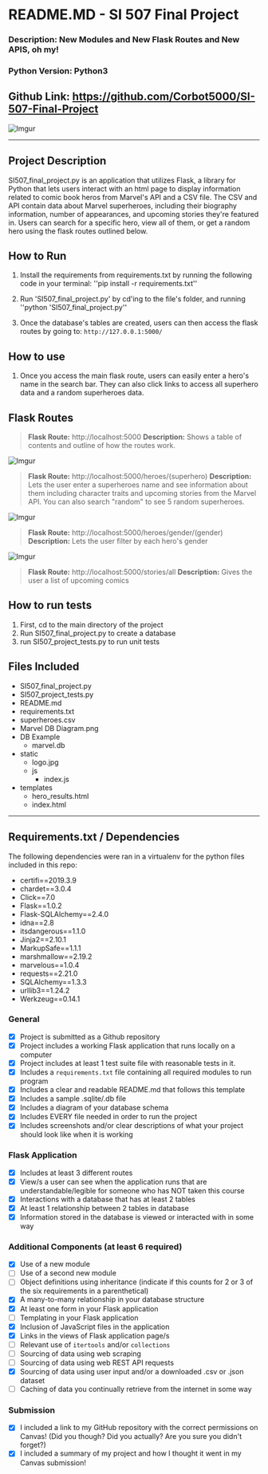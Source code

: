 # README.MD - SI 507 Final Project
### Description: New Modules and New Flask Routes and New APIS, oh my!
### Python Version: Python3

Github Link: https://github.com/Corbot5000/SI-507-Final-Project
---

![Imgur](https://i.imgur.com/L2HUSA2.png)

---
## Project Description

SI507_final_project.py is an application that utilizes Flask, a library for Python that lets users interact with an html page to display information related to comic book heros from Marvel's API and a CSV file. The CSV and API contain data about Marvel superheroes, including their biography information, number of appearances, and upcoming stories they're featured in. Users can search for a specific hero, view all of them, or get a random hero using the flask routes outlined below.

## How to Run

1. Install the requirements from requirements.txt by running the following code in your terminal: ''pip install -r requirements.txt'' 

2. Run 'SI507_final_project.py' by cd'ing to the file's folder, and running ''python 'SI507_final_project.py''

3. Once the database's tables are created, users can then access the flask routes by going to: ``http://127.0.0.1:5000/``

## How to use

1. Once you access the main flask route, users can easily enter a hero's name in the search bar. They can also click links to access all superhero data and a random superheroes data.

## Flask Routes

> **Flask Route:** http://localhost:5000 **Description:** Shows a table of contents and outline of how the routes work.

![Imgur](https://i.imgur.com/L2HUSA2.png)

> **Flask Route:** http://localhost:5000/heroes/(superhero) **Description:** Lets the user enter a superheroes name and see information about them including character traits and upcoming stories from the Marvel API. You can also search "random" to see 5 random superheroes.

![Imgur](https://i.imgur.com/7TVHuN6.png)

> **Flask Route:** http://localhost:5000/heroes/gender/(gender) **Description:** Lets the user filter by each hero's gender

![Imgur](https://i.imgur.com/Jurdga4.png)

> **Flask Route:** http://localhost:5000/stories/all **Description:** Gives the user a list of upcoming comics

## How to run tests
1. First, cd to the main directory of the project
2. Run SI507_final_project.py to create a database
3. run SI507_project_tests.py to run unit tests

## Files Included
- SI507_final_project.py
- SI507_project_tests.py
- README.md
- requirements.txt
- superheroes.csv
- Marvel DB Diagram.png
- DB Example
    - marvel.db
- static
    - logo.jpg
    - js
        - index.js
- templates
    - hero_results.html
    - index.html

---
## Requirements.txt / Dependencies

The following dependencies were ran in a virtualenv for the python files included in this repo:

- certifi==2019.3.9
- chardet==3.0.4
- Click==7.0
- Flask==1.0.2
- Flask-SQLAlchemy==2.4.0
- idna==2.8
- itsdangerous==1.1.0
- Jinja2==2.10.1
- MarkupSafe==1.1.1
- marshmallow==2.19.2
- marvelous==1.0.4
- requests==2.21.0
- SQLAlchemy==1.3.3
- urllib3==1.24.2
- Werkzeug==0.14.1


### General
-  [x] Project is submitted as a Github repository
-  [x] Project includes a working Flask application that runs locally on a computer
-  [x] Project includes at least 1 test suite file with reasonable tests 
in it.
-  [x] Includes a `requirements.txt` file containing all required modules 
to run program
-  [x] Includes a clear and readable README.md that follows this template
-  [x] Includes a sample .sqlite/.db file
-  [x] Includes a diagram of your database schema
-  [x] Includes EVERY file needed in order to run the project
-  [x] Includes screenshots and/or clear descriptions of what your project should look like when it is working

### Flask Application
-  [X] Includes at least 3 different routes
-  [X] View/s a user can see when the application runs that are 
understandable/legible for someone who has NOT taken this course
-  [X] Interactions with a database that has at least 2 tables
-  [X] At least 1 relationship between 2 tables in database
-  [X] Information stored in the database is viewed or interacted with in some way

### Additional Components (at least 6 required)
-  [X] Use of a new module
-  [ ] Use of a second new module
-  [ ] Object definitions using inheritance (indicate if this counts for 2 
or 3 of the six requirements in a parenthetical)
-  [X] A many-to-many relationship in your database structure
-  [X] At least one form in your Flask application
-  [ ] Templating in your Flask application
-  [X] Inclusion of JavaScript files in the application
-  [X] Links in the views of Flask application page/s
-  [ ] Relevant use of `itertools` and/or `collections`
-  [ ] Sourcing of data using web scraping
-  [ ] Sourcing of data using web REST API requests
-  [X] Sourcing of data using user input and/or a downloaded .csv or .json 
dataset
-  [ ] Caching of data you continually retrieve from the internet in some way

### Submission
-  [X] I included a link to my GitHub repository with the correct 
permissions on Canvas! (Did you though? Did you actually? Are you sure you didn't forget?)
-  [X] I included a summary of my project and how I thought it went in my Canvas submission!